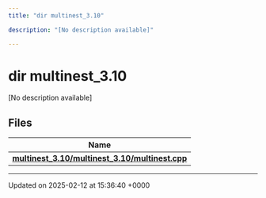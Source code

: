 ```yaml
---
title: "dir multinest_3.10"

description: "[No description available]"

---
```


# dir multinest_3.10

[No description available]

## Files

| Name           |
| -------------- |
| **[multinest_3.10/multinest_3.10/multinest.cpp](/documentation/code/files/multinest__3_810_2multinest_8cpp/#file-multinest-3-10-multinest-3-10-multinest-cpp)**  |






-------------------------------

Updated on 2025-02-12 at 15:36:40 +0000
